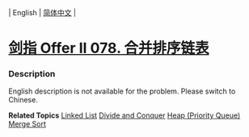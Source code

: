 | English | [简体中文](README.md) |

# [剑指 Offer II 078. 合并排序链表](https://leetcode-cn.com/problems/vvXgSW)
 ### Description
<p>English description is not available for the problem. Please switch to Chinese.</p>

**Related Topics**  [Linked List](https://leetcode-cn.com/tag/linked-list) [Divide and Conquer](https://leetcode-cn.com/tag/divide-and-conquer) [Heap (Priority Queue)](https://leetcode-cn.com/tag/heap-priority-queue) [Merge Sort](https://leetcode-cn.com/tag/merge-sort) 